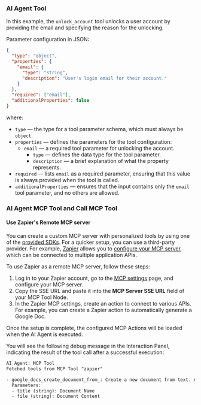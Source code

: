 ### AI Agent Tool

In this example, the `unlock_account` tool unlocks a user account by providing the email and specifying the reason for the unlocking.

Parameter configuration in JSON:

```json
{
  "type": "object",
  "properties": {
    "email": {
      "type": "string",
      "description": "User's login email for their account."
    }
  },
  "required": ["email"],
  "additionalProperties": false
}
```

where:

- `type` — the type for a tool parameter schema, which must always be `object`.
- `properties` — defines the parameters for the tool configuration:
    - `email` — a required tool parameter for unlocking the account.
        - `type` — defines the data type for the tool parameter.
        - `description` — a brief explanation of what the property represents.
- `required` — lists `email` as a required parameter, ensuring that this value is always provided when the tool is called.
- `additionalProperties` — ensures that the input contains only the `email` tool parameter, and no others are allowed.

### AI Agent MCP Tool and Call MCP Tool

#### Use Zapier's Remote MCP server

You can create a custom MCP server with personalized tools by using one of the [provided SDKs](https://github.com/modelcontextprotocol). For a quicker setup, you can use a third-party provider. For example, [Zapier](https://zapier.com/) allows you to [configure your MCP server](https://actions.zapier.com/settings/mcp/), which can be connected to multiple application APIs.

To use Zapier as a remote MCP server, follow these steps:

1. Log in to your Zapier account, go to the [MCP settings](https://actions.zapier.com/settings/mcp/) page, and configure your MCP server.
2. Copy the SSE URL and paste it into the **MCP Server SSE URL** field of your MCP Tool Node.
3. In the Zapier MCP settings, create an action to connect to various APIs. For example, you can create a Zapier action to automatically generate a Google Doc.

Once the setup is complete, the configured MCP Actions will be loaded when the AI Agent is executed.

You will see the following debug message in the Interaction Panel, indicating the result of the tool call after a successful execution:

```txt
AI Agent: MCP Tool
Fetched tools from MCP Tool "zapier"

- google_docs_create_document_from_: Create a new document from text. Also supports limited HTML.
  Parameters:
  - title (string): Document Name
  - file (string): Document Content
```